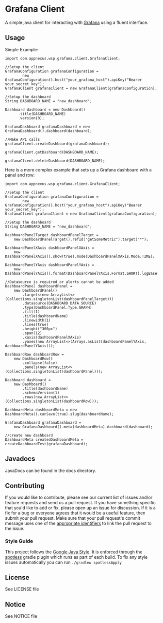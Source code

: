 # Grafana Client

A simple java client for interacting with [Grafana](http://docs.grafana.org/) using a 
fluent interface.


## Usage

Simple Example:
```
import com.appnexus.wsp.grafana.client.GrafanaClient;

//Setup the client
GrafanaConfiguration grafanaConfiguration =
        new GrafanaConfiguration().host("your_grafana_host").apiKey("Bearer your_secret_key");
GrafanaClient grafanaClient = new GrafanaClient(grafanaConfiguration);

//Setup the dashboard
String DASHBOARD_NAME = "new_dashboard";

Dashboard dashboard = new Dashboard()
      .title(DASHBOARD_NAME)
      .version(0);

GrafanaDashboard grafanaDashboard = new GrafanaDashboard().dashboard(dashboard);

//Make API calls
grafanaClient.createDashboard(grafanaDashboard);

grafanaClient.getDashboard(DASHBOARD_NAME);

grafanaClient.deleteDashboard(DASHBOARD_NAME);
```
Here is a more complex example that sets up a Grafana dashboard with a panel and row: 
```
import com.appnexus.wsp.grafana.client.GrafanaClient;

//Setup the client
GrafanaConfiguration grafanaConfiguration =
        new GrafanaConfiguration().host("your_grafana_host").apiKey("Bearer your_secret_key");
GrafanaClient grafanaClient = new GrafanaClient(grafanaConfiguration);

//Setup the dashboard
String DASHBOARD_NAME = "new_dashboard";

DashboardPanelTarget dashboardPanelTarget =
    new DashboardPanelTarget().refId("getSomeMetric").target("*");

DashboardPanelXAxis dashboardPanelXAxis =
    new DashboardPanelXAxis().show(true).mode(DashboardPanelXAxis.Mode.TIME);

DashboardPanelYAxis dashboardPanelYAxis =
    new DashboardPanelYAxis().format(DashboardPanelYAxis.Format.SHORT).logBase(1).show(true);

//Datasource is required or alerts cannot be added
DashboardPanel dashboardPanel =
    new DashboardPanel()
        .targets(new ArrayList<>(Collections.singletonList(dashboardPanelTarget)))
        .datasource(DASHBOARD_DATA_SOURCE)
        .type(DashboardPanel.Type.GRAPH)
        .fill(1)
        .title(dashboardName)
        .linewidth(1)
        .lines(true)
        .height("300px")
        .span(12)
        .xaxis(dashboardPanelXAxis)
        .yaxes(new ArrayList<>(Arrays.asList(dashboardPanelYAxis, dashboardPanelYAxis)));

DashboardRow dashboardRow =
    new DashboardRow()
        .collapse(false)
        .panels(new ArrayList<>(Collections.singletonList(dashboardPanel)));

Dashboard dashboard =
    new Dashboard()
        .title(dashboardName)
        .schemaVersion(1)
        .rows(new ArrayList<>(Collections.singletonList(dashboardRow)));

DashboardMeta dashboardMeta = new DashboardMeta().canSave(true).slug(dashboardName);

GrafanaDashboard grafanaDashboard =
    new GrafanaDashboard().meta(dashboardMeta).dashboard(dashboard);

//create new dashboard
DashboardMeta createdDashboardMeta = createDashboardTest(grafanaDashboard);
```

## Javadocs

JavaDocs can be found in the docs directory. 


## Contributing

If you would like to contribute, please see our current list of issues and/or feature requests
and send us a pull request. If you have something specific that you'd like to add or fix, please
open up an issue for discussion. If it is a fix for a bug or everyone agrees that it would be
a useful feature, then submit your pull request. Make sure that your pull request's commit message
uses one of the [appropriate identifiers](https://github.com/blog/1386-closing-issues-via-commit-messages) 
to link the pull request to the issue.


### Style Guide

This project follows the [Google Java Style](https://google.github.io/styleguide/javaguide.html). 
It is enforced through the [spotless](https://github.com/diffplug/spotless) gradle plugin which runs 
as part of each build. To fix any style issues automatically you can run `./gradlew spotlessApply`


## License

See LICENSE file

## Notice

See NOTICE file
